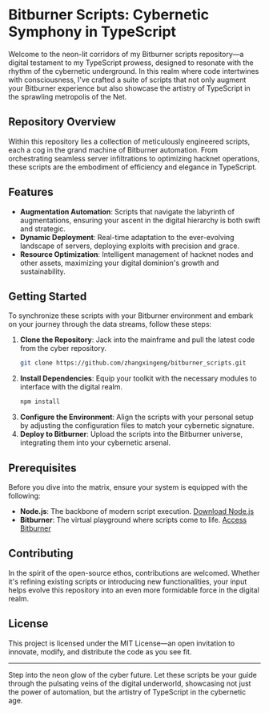 # Bitburner Scripts: Cybernetic Symphony in TypeScript

Welcome to the neon-lit corridors of my Bitburner scripts repository—a digital testament to my TypeScript prowess, designed to resonate with the rhythm of the cybernetic underground. In this realm where code intertwines with consciousness, I've crafted a suite of scripts that not only augment your Bitburner experience but also showcase the artistry of TypeScript in the sprawling metropolis of the Net.

## Repository Overview

Within this repository lies a collection of meticulously engineered scripts, each a cog in the grand machine of Bitburner automation. From orchestrating seamless server infiltrations to optimizing hacknet operations, these scripts are the embodiment of efficiency and elegance in TypeScript.

## Features

- **Augmentation Automation**: Scripts that navigate the labyrinth of augmentations, ensuring your ascent in the digital hierarchy is both swift and strategic.
- **Dynamic Deployment**: Real-time adaptation to the ever-evolving landscape of servers, deploying exploits with precision and grace.
- **Resource Optimization**: Intelligent management of hacknet nodes and other assets, maximizing your digital dominion's growth and sustainability.

## Getting Started

To synchronize these scripts with your Bitburner environment and embark on your journey through the data streams, follow these steps:

1. **Clone the Repository**: Jack into the mainframe and pull the latest code from the cyber repository.
   ```bash
   git clone https://github.com/zhangxingeng/bitburner_scripts.git
   ```
2. **Install Dependencies**: Equip your toolkit with the necessary modules to interface with the digital realm.
   ```bash
   npm install
   ```
3. **Configure the Environment**: Align the scripts with your personal setup by adjusting the configuration files to match your cybernetic signature.
4. **Deploy to Bitburner**: Upload the scripts into the Bitburner universe, integrating them into your cybernetic arsenal.

## Prerequisites

Before you dive into the matrix, ensure your system is equipped with the following:

- **Node.js**: The backbone of modern script execution. [Download Node.js](https://nodejs.org/)
- **Bitburner**: The virtual playground where scripts come to life. [Access Bitburner](https://bitburner.readthedocs.io/)

## Contributing

In the spirit of the open-source ethos, contributions are welcomed. Whether it's refining existing scripts or introducing new functionalities, your input helps evolve this repository into an even more formidable force in the digital realm.

## License

This project is licensed under the MIT License—an open invitation to innovate, modify, and distribute the code as you see fit.

---

Step into the neon glow of the cyber future. Let these scripts be your guide through the pulsating veins of the digital underworld, showcasing not just the power of automation, but the artistry of TypeScript in the cybernetic age.
